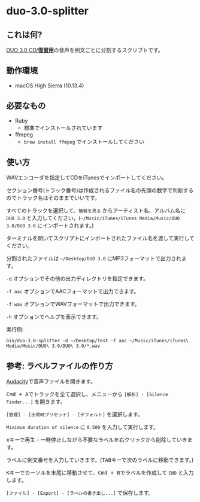 # duo-3.0-splitter

## これは何?

[DUO 3.0 CD/**復習用**](https://www.amazon.co.jp/dp/4900790079)の音声を例文ごとに分割するスクリプトです。

## 動作環境

  - macOS High Sierra (10.13.4)

## 必要なもの

  - Ruby
      - 標準でインストールされています
  - ffmpeg
      - `brew install ffmpeg` でインストールしてください

## 使い方

WAVエンコーダを指定してCDをiTunesでインポートしてください。

セクション番号(トラック番号)は作成されるファイル名の先頭の数字で判断するのでトラック名はそのままでいいです。

すべてのトラックを選択して、`情報を見る` からアーティスト名、アルバム名に `DUO 3.0` と入力してください。(`~/Music/iTunes/iTunes Media/Music/DUO 3.0/DUO 3.0` にインポートされます。)

ターミナルを開いてスクリプトにインポートされたファイル名を渡して実行してください。

分割されたファイルは `~/Desktop/DUO 3.0` にMP3フォーマットで出力されます。

`-d` オプションでその他の出力ディレクトリを指定できます。

`-f aac` オプションでAACフォーマットで出力できます。

`-f wav` オプションでWAVフォーマットで出力できます。

`-h` オプションでヘルプを表示できます。

実行例:

```
bin/duo-3.0-splitter -d ~/Desktop/Test -f aac ~/Music/iTunes/iTunes\ Media/Music/DUO\ 3.0/DUO\ 3.0/*.wav
```

## 参考: ラベルファイルの作り方

[Audacity](https://www.audacityteam.org)で音声ファイルを開きます。

<kbd>Cmd + A</kbd>でトラックを全て選択し、メニューから `[解析] - [Silence Finder...]` を開きます。

`[管理] - [出荷時プリセット] - [デフォルト]` を選択します。

`Minimum duration of silence` に `0.500` を入力して実行します。

<kbd>x</kbd>キーで再生・一時停止しながら不要なラベルを右クリックから削除していきます。

ラベルに例文番号を入力していきます。(<kbd>TAB</kbd>キーで次のラベルに移動できます。)

<kbd>K</kbd>キーでカーソルを末尾に移動させて、<kbd>Cmd + B</kbd>でラベルを作成して `END` と入力します。

`[ファイル] - [Export] - [ラベルの書き出し...]` で保存します。

